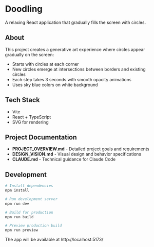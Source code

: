 # Doodling

A relaxing React application that gradually fills the screen with circles.

## About

This project creates a generative art experience where circles appear gradually on the screen:
- Starts with circles at each corner
- New circles emerge at intersections between borders and existing circles
- Each step takes 3 seconds with smooth opacity animations
- Uses sky blue colors on white background

## Tech Stack

- Vite
- React + TypeScript
- SVG for rendering

## Project Documentation

- **PROJECT_OVERVIEW.md** - Detailed project goals and requirements
- **DESIGN_VISION.md** - Visual design and behavior specifications
- **CLAUDE.md** - Technical guidance for Claude Code

## Development

```bash
# Install dependencies
npm install

# Run development server
npm run dev

# Build for production
npm run build

# Preview production build
npm run preview
```

The app will be available at http://localhost:5173/
